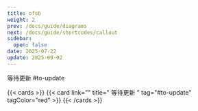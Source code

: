 ```yaml
---
title: ofsb
weight: 2
prev: /docs/guide/diagrams
next: /docs/guide/shortcodes/callout
sidebar:
  open: false
date: 2025-07-22
update: 2025-09-02
---
```


等待更新 #to-update

{{< cards >}}
  {{< card link="" title=" 等待更新 " tag="#to-update"  tagColor="red" >}}
{{< /cards >}}
